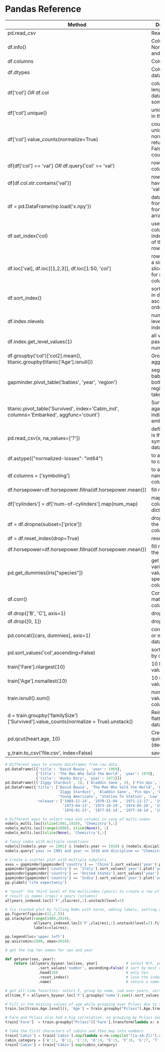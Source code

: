 # Pandas Reference

| Method                                                                                  | Description                                                                 |
| --------------------------------------------------------------------------------------- | --------------------------------------------------------------------------- |
| pd.read_csv                                                                             | Read a CSV file                                                             |
| df.info()                                                                               | Column names, Non-null count and data-types                                 |
| df.columns                                                                              | Column names                                                                |
| df.dtypes                                                                               | Columns datatypes                                                           |
| df['col'] *OR* df.col                                                                   | column name, length, datatype and some data                                 |
| df['col'].unique()                                                                      | unique values in the column                                                 |
| df['col'].value_counts(normalize=True)                                                  | counts by unique values, normalize=True returns ratios False returns counts |
| df[df['col'] == 'val'] *OR* df.query('col' == 'val')                                    | rows filtered by column = value                                             |
| df[df.col.str.contains('val')]                                                          | rows with col having the str 'val'                                          |
| df = pd.DataFrame(np.load('x.npy'))                                                     | data frame from npy file or from a numpy array                              |
| df.set_index('col)                                                                      | use selected columns as index instead of the default row numbers            |
| df.loc['val], df.loc[[1,2,3]], df.loc[1:50, 'col']                                      | rows based on a single, list or slice or labels for rows and/or columns     |
| df.sort_index()                                                                         | sort the index in default ascending order                                   |
| df.index.nlevels                                                                        | number of levels in the index                                               |
| df.index.get_level_values(1)                                                            | all values in the passed level number                                       |
| df.groupby('col')['col2].mean(), titanic.groupby(titanic['Age'].isnull())               | Group by and aggregate                                                      |
| gapminder.pivot_table('babies', 'year', 'region')                                       | segment babies data by both year and region, then take mean                 |
| titanic.pivot_table('Survived', index='Cabin_ind', columns='Embarked', aggfunc='count') | Survival count against cabin indicator and embarked                         |
| pd.read_csv(x, na_values=['?'])                                                         | defines that '?' is the nan symbol in the dataset                           |
| df.astype({"normalized-losses": "int64")                                                | to assign types to columns                                                  |
| df.columns = ['symboling']                                                              | to assign names to columns                                                  |
| df.horsepower=df.horsepower.fillna(df.horsepower.mean())                                | fill nan values                                                             |
| df['cylinders'] = df['num-of-cylinders'].map(num_map)                                   | map values in a column using dictionary                                     |
| df = df.dropna(subset=['price'])                                                        | drop nans for the specified columns                                         |
| df = df.reset_index(drop=True)                                                          | reset index                                                                 |
| df.horsepower=df.horsepower.fillna(df.horsepower.mean())                                | fill nans with the mean                                                     |
| pd.get_dummies(iris["species"])                                                         | get dummy variables with values for the specified column                    |
| df.corr()                                                                               | Correlation matrix for all columns                                          |
| df.drop(['B', 'C'], axis=1)                                                             | drop a column                                                               |
| df.drop([0, 1])                                                                         | drop by index                                                               |
| pd.concat([cars, dummies], axis=1)                                                      | concatenate 2 or more dataframes                                            |
| pd.sort_values('col',ascending=False)                                                   | sort dataframe by column                                                    |
| train['Fare'].nlargest(10)                                                              | 10 largest values of fare                                                   |
| train['Age'].nsmallest(10)                                                              | 10 smallest values of age.                                                  |
| train.isnull().sum()                                                                    | number of null values in every column                                       |
| d = train.groupby('familySize')['Survived'].value_counts(normalize = True).unstack()    | Reindex and flatten the dataframe                                           |
| pd.qcut(heart.age, 10)                                                                  | Create 10 quintiles (deciles)                                               |
| y_train.to_csv('file.csv', index=False)                                                 | save as a csv                                                               |

```python
# Different ways to create dataframes from raw data.
pd.DataFrame([{'title': 'David Bowie', 'year': 1969},
              {'title': 'The Man Who Sold the World', 'year': 1970},
              {'title': 'Hunky Dory', 'year': 1971}])
pd.DataFrame([('Ziggy Stardust', 1), ('Aladdin Sane', 1), ('Pin Ups', 1)], columns=['title','toprank'])
pd.DataFrame({'title': ['David Bowie', 'The Man Who Sold the World', 'Hunky Dory',
                        'Ziggy Stardust', 'Aladdin Sane', 'Pin Ups', 'Diamond Dogs',
                        'Young Americans', 'Station To Station', 'Low', 'Heroes', 'Lodger'],
              'release': ['1969-11-14', '1970-11-04', '1971-12-17', '1972-06-16',
                          '1973-04-13', '1973-10-19', '1974-05-24', '1975-03-07',
                          '1976-01-23', '1977-01-14', '1977-10-14', '1979-05-18']})
```

```python
# Different ways to select rows and columns in case of multi-index
nobels_multi.loc[(slice(1901,1910), 'Chemistry'),:]
nobels_multi.loc[(range(2000), slice(None)), :]
nobels_multi.loc[(slice(None), 'Chemistry'),:]
```

```python
# fancy index with multiple conditions
nobels[(nobels.year >= 1901) & (nobels.year <= 1910) & (nobels.discipline == 'Chemistry')]
nobels.query('year >= 1901 and year <= 1910 and discipline == "Chemistry"')
```

```python
# Create a scatter plot with multiple subplots
axes = gapminder[gapminder['country'] == 'China'].sort_values('year').plot('year', 'life_expectancy', label='China')
gapminder[gapminder['country'] == 'Italy'].sort_values('year').plot('year', 'life_expectancy', label='Italy', ax=axes)
gapminder[gapminder['country'] == 'United States'].sort_values('year').plot('year', 'life_expectancy', label='USA', ax=axes)
gapminder[gapminder['country'] == 'India'].sort_values('year').plot('year', 'life_expectancy', label='India', ax=axes)
pp.ylabel('life expectancy')
```

```python
# "pivot" the third level of the multiindex (years) to create a row of columns;
# result is names (rows) x years (columns)
allyears_indexed.loc[('F',claires),:].unstack(level=2)

# fix stacked plot by filling NaNs with zeros, adding labels, setting axis range
pp.figure(figsize=(12,2.5))
pp.stackplot(range(1880,2019),
             allyears_indexed.loc[('F',claires),:].unstack(level=2).fillna(0),
             labels=claires);

pp.legend(loc='upper left')
pp.axis(xmin=1880, xmax=2018);
```

```python
# get the top ten names for sex and year

def getyear(sex, year):
    return (allyears_byyear.loc[sex, year]             # select M/F, year
               .sort_values('number', ascending=False) # sort by most common
               .head(10)                               # only ten
               .reset_index()                          # lose the index
               .name)                                  # return a name-only Series
```

```python
# get all time favorites: select F, group by name, sum over years, sort, cap 
alltime_f = allyears_byyear.loc['F'].groupby('name').sum().sort_values('number', ascending=False).head(10)
```

```python
# Fill in the missing values of age while grouping over Pclass due to the big correlation value between the 2
train.loc[train.Age.isnull(), 'Age'] = train.groupby("Pclass").Age.transform('median')
```

```python
# Fare and Pclass also had a hig correlation, so grouping by Pclass and filling null values
train['Fare']  = train.groupby("Pclass")['Fare'].transform(lambda x: x.fillna(x.median()))
```

```python
# Take the first characters of cabins and then map into numbers
train['Cabin'] = train['Cabin'].map(lambda x:re.compile("([a-zA-Z])").search(x).group())
cabin_category = {'A':1, 'B':2, 'C':3, 'D':4, 'E':5, 'F':6, 'G':7, 'T':8, 'U':9}
train['Cabin'] = train['Cabin'].map(cabin_category)
```
